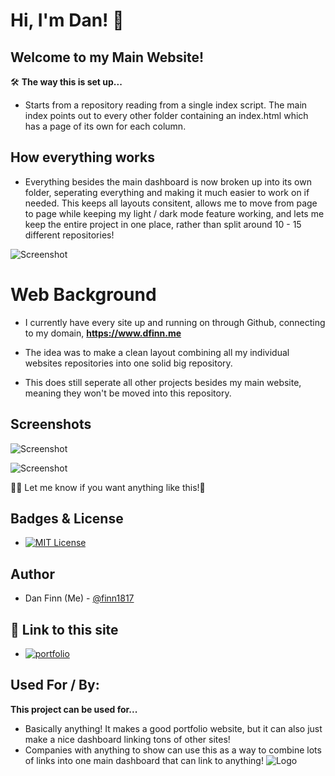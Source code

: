 
# **Hi, I'm Dan!** 👋
## **Welcome to my Main Website!**
🛠 **The way this is set up...**
- Starts from a repository reading from a single index script. The main index points out to every other folder containing an index.html which has a page of its own for each column.
## How everything works

* Everything besides the main dashboard is now broken up into its own folder, seperating everything and making it much easier to work on if needed. This keeps all layouts consitent, allows me to move from page to page while keeping my light / dark mode feature working, and lets me keep the entire project in one place, rather than split around 10 - 15 different repositories!

![Screenshot](https://github.com/finn1817/Main-Website/blob/main/assets/images/Screenshots/Folder.png?raw=true)
# **Web Background**

- I currently have every site up and running on through Github, connecting to my domain, **https://www.dfinn.me**

- The idea was to make a clean layout combining all my individual websites repositories into one solid big repository.

- This does still seperate all other projects besides my main website, meaning they won't be moved into this repository.
## **Screenshots**

![Screenshot](https://github.com/finn1817/Main-Website/blob/main/assets/images/Screenshots/darkMode.png?raw=true)

![Screenshot](https://github.com/finn1817/Main-Website/blob/main/assets/images/Screenshots/lightMode.png?raw=true)

👩‍💻 Let me know if you want anything like this!🤔
## **Badges & License**


* [![MIT License](https://img.shields.io/badge/License-MIT-green.svg)](https://choosealicense.com/licenses/mit/)            


## **Author**

* Dan Finn (Me) - [@finn1817](https://www.github.com/finn1817)
## 🔗 **Link to this site**
* [![portfolio](https://img.shields.io/badge/my_portfolio-000?style=for-the-badge&logo=ko-fi&logoColor=white)](https://dfinn.me/Main-Website/) <br/>

## Used For / By:

**This project can be used for...**
- Basically anything! It makes a good portfolio website, but it can also just make a nice dashboard linking tons of other sites!
- Companies with anything to show can use this as a way to combine lots of links into one main dashboard that can link to anything!
![Logo](https://github.com/finn1817/Main-Website/blob/main/assets/images/logo.png?raw=true)

